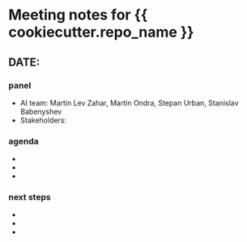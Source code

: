 # Meeting notes for {{ cookiecutter.repo_name }}

## DATE: <date>
### panel
- AI team: Martin Lev Zahar, Martin Ondra, Stepan Urban, Stanislav Babenyshev
- Stakeholders: <name>
### agenda
-
-
-
### next steps
-
-
-



